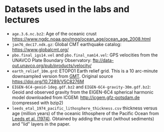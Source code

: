# Datasets used in the labs and lectures

* `age.3.6.nc.bz2`: Age of the oceanic crust https://www.ngdc.noaa.gov/mgg/ocean_age/ocean_age_2008.html
* `jan76_dec17.ndk.gz`: Global CMT earthquake catalog: https://www.globalcmt.org/
* `pbo.final_igs14.vel` and `pbo.final_nam14.vel`: GPS velocities from the UNAVCO Plate Boundary Observatory: ftp://data-out.unavco.org/pub/products/velocity/
* `earth_relief_10m.grd`: ETOPO1 Earth relief grid. This is a 10 arc-minute downsampled version from [GMT](https://www.generic-mapping-tools.org/). Original source https://doi.org/10.7289/V5C8276M
* `EIGEN-6C4-geoid-1deg.gdf.bz2` and `EIGEN-6C4-gravity-30m.gdf.bz2`: Geoid and observed gravity from the EIGEN-6C4 spherical harmonic model downloaded from ICGEM: http://icgem.gfz-potsdam.de (compressed with bzip2)
* `leeds_etal_1974_pacific_lithosphere_thickness.csv` thickness versus age (million years) of the oceanic lithosphere of the Pacific Ocean from [Leeds et al. (1974)](https://doi.org/10.1126/science.186.4159.141). Obtained by adding the crust (without sediments) and "lid" layers in the paper.
